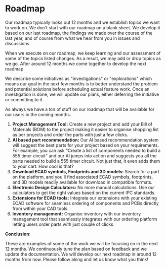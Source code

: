 # Roadmap

Our roadmap typically looks out 12 months and we establish topics we want to work on. We don't start with our roadmap on a blank sheet. We develop it based on our last roadmap, the findings we made over the course of the last year, and of course from what we hear from you in issues and discussions.

When we execute on our roadmap, we keep learning and our assessment of some of the topics listed changes. As a result, we may add or drop topics as we go. After around 12 months we come together to develop the next roadmap.

We describe some initiatives as "investigations" or "explorations" which means our goal in the next few months is to better understand the problem and potential solutions before scheduling actual feature work. Once an investigation is done, we will update our plans, either deferring the initiative or committing to it.

As always we have a ton of stuff on our roadmap that will be available for our users in the coming months.

1. **Project Management Tool:** Create a new project and add your Bill of Materials (BOM) to the project making it easier to organise shopping list as per projects and order the parts with just a few clicks.
2. **AI based part recommendation:** Our AI based recommendation system will suggest the best parts for your project based on your requirements. For example, you can ask “Create a list of components needed to build a 555 timer circuit” and our AI jumps into action and suggests you all the parts needed to build a 555 timer circuit. Not just that, it even adds them to your cart. How cool is that?
3. **Download ECAD symbols, Footprints and 3D models:** Search for a part on the platform, and you'll find associated ECAD symbols, footprints, and 3D models readily available for download in compatible formats.
4. **Electronic Design Calculators:** No more manual calculations. Use our calculators to get the right values based on the current IPC standards.
5. **Extensions for ECAD tools:** Integrate our extensions with your existing ECAD software for seamless ordering of components and PCBs directly from within your CAD tools.
6. **Inventory management:** Organise inventory with our inventory management tool that seamlessly integrates with our ordering platform letting users order parts with just couple of clicks.

**Conclusion**:

These are examples of some of the work we will be focusing on in the next 12 months. We continuously tune the plan based on feedback and we update the documentation. We will develop our next roadmap in around 12 months from now. Please follow along and let us know what you think!
